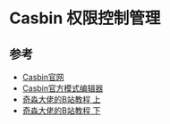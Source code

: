 # Casbin 权限控制管理

## 参考
- [Casbin官网](https://casbin.org/docs/zh-CN/get-started)
- [Casbin官方模式编辑器](https://casbin.org/zh-CN/editor)
- [奇淼大佬的B站教程 上](https://www.bilibili.com/video/BV1qz4y167XP)
- [奇淼大佬的B站教程 下](https://www.bilibili.com/video/BV13r4y1M7AC)

